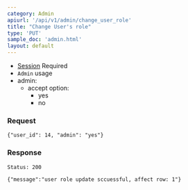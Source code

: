 ```yaml
---
category: Admin
apiurl: '/api/v1/admin/change_user_role'
title: "Change User's role"
type: 'PUT'
sample_doc: 'admin.html'
layout: default
---
```


* [Session](#/authentication) Required
* `Admin` usage
* admin:
  * accept option:
    * yes
    * no

### Request

    {"user_id": 14, "admin": "yes"}

### Response

```Status: 200```

    {"message":"user role update sccuessful, affect row: 1"}
